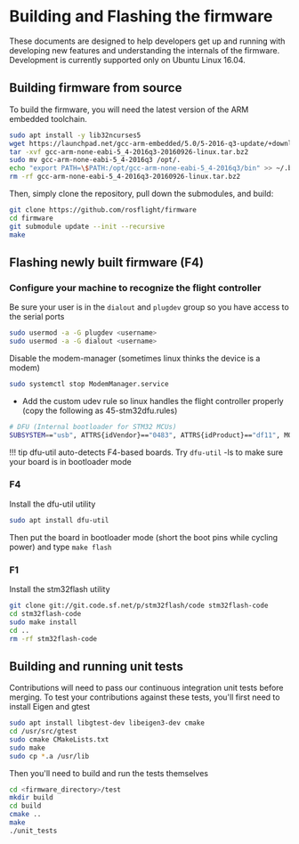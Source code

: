 # Building and Flashing the firmware

These documents are designed to help developers get up and running with developing new features and understanding the internals of the firmware.  Development is currently supported only on Ubuntu Linux 16.04.

## Building firmware from source

To build the firmware, you will need the latest version of the ARM embedded toolchain.

``` bash
sudo apt install -y lib32ncurses5
wget https://launchpad.net/gcc-arm-embedded/5.0/5-2016-q3-update/+download/gcc-arm-none-eabi-5_4-2016q3-20160926-linux.tar.bz2
tar -xvf gcc-arm-none-eabi-5_4-2016q3-20160926-linux.tar.bz2
sudo mv gcc-arm-none-eabi-5_4-2016q3 /opt/.
echo "export PATH=\$PATH:/opt/gcc-arm-none-eabi-5_4-2016q3/bin" >> ~/.bashrc
rm -rf gcc-arm-none-eabi-5_4-2016q3-20160926-linux.tar.bz2

```

Then, simply clone the repository, pull down the submodules, and build:

``` bash
git clone https://github.com/rosflight/firmware
cd firmware
git submodule update --init --recursive
make
```

## Flashing newly built firmware (F4)

### Configure your machine to recognize the flight controller
Be sure your user is in the `dialout` and `plugdev` group so you have access to the serial ports
``` bash
sudo usermod -a -G plugdev <username>
sudo usermod -a -G dialout <username>
```
Disable the modem-manager (sometimes linux thinks the device is a modem)
``` bash
sudo systemctl stop ModemManager.service
```
* Add the custom udev rule so linux handles the flight controller properly (copy the following as 45-stm32dfu.rules)
``` bash
# DFU (Internal bootloader for STM32 MCUs)
SUBSYSTEM=="usb", ATTRS{idVendor}=="0483", ATTRS{idProduct}=="df11", MODE="0664", GROUP="plugdev"
```

!!! tip
    dfu-util auto-detects F4-based boards.  Try `dfu-util` -ls to make sure your board is in bootloader mode


### F4

Install the dfu-util utility

``` bash
sudo apt install dfu-util
```

Then put the board in bootloader mode (short the boot pins while cycling power) and type `make flash`


### F1

Install the stm32flash utility

``` bash
git clone git://git.code.sf.net/p/stm32flash/code stm32flash-code
cd stm32flash-code
sudo make install
cd ..
rm -rf stm32flash-code
```

## Building and running unit tests

Contributions will need to pass our continuous integration unit tests before merging.  To test your contributions against these tests, you'll first need to install Eigen and gtest

``` bash
sudo apt install libgtest-dev libeigen3-dev cmake
cd /usr/src/gtest
sudo cmake CMakeLists.txt
sudo make
sudo cp *.a /usr/lib
```

Then you'll need to build and run the tests themselves

``` bash
cd <firmware_directory>/test
mkdir build
cd build
cmake ..
make
./unit_tests
```
